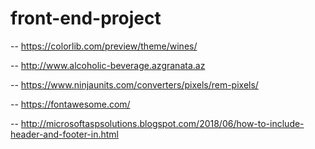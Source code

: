 # front-end-project

--  https://colorlib.com/preview/theme/wines/

--  http://www.alcoholic-beverage.azgranata.az

--  https://www.ninjaunits.com/converters/pixels/rem-pixels/

--  https://fontawesome.com/

--  http://microsoftaspsolutions.blogspot.com/2018/06/how-to-include-header-and-footer-in.html